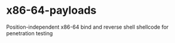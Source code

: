 # x86-64-payloads
Position-independent x86-64 bind and reverse shell shellcode for penetration testing
